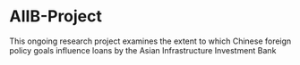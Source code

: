 # AIIB-Project
This ongoing research project examines the extent to which Chinese foreign policy goals influence loans by the Asian Infrastructure Investment Bank
